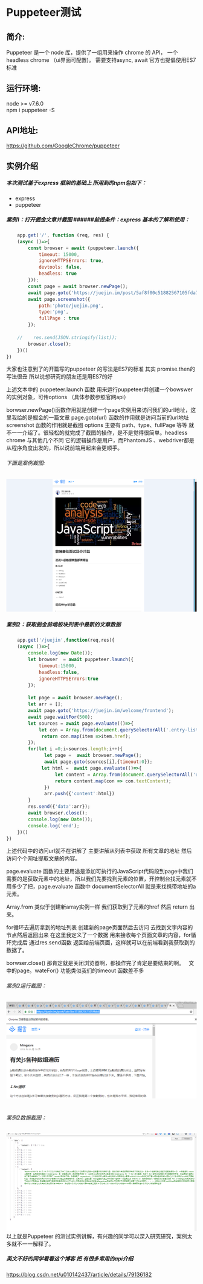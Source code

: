 # Puppeteer测试 
## 简介:  
Puppeteer 是一个 node 库，提供了一组用来操作 chrome 的 API， 一个 headless chrome （ui界面可配置)。 需要支持async, await 官方也提倡使用ES7标准  
## 运行环境:  
 node >= v7.6.0  
 npm i puppeteer -S  
## API地址:  
https://github.com/GoogleChrome/puppeteer  
## 实例介绍  
##### 本次测试基于express 框架的基础上 所用到的npm包如下：  
* express  
* puppeteer  
##### 案例1：打开掘金文章并截图 ######前提条件：express 基本的了解和使用：  
```javascript  
    app.get('/', function (req, res) {
    (async ()=>{
        const browser = await (puppeteer.launch({
            timeout: 15000,
            ignoreHTTPSErrors: true,
            devtools: false,
            headless: true
        }));
        const page = await browser.newPage();
        await page.goto('https://juejin.im/post/5af8f00c51882567105fda7b');
        await page.screenshot({
            path:'photo/juejin.png',
            type:'png',
            fullPage : true
        });

    //    res.send(JSON.stringify(list));
        browser.close();
    })()
}) 
```  
大家也注意到了的开篇写的puppeteer 的写法是ES7的标准 其实 promise.then的写法很丑 所以说想研究的朋友还是用ES7的好  

上述文本中的 puppeteer.launch 函数 用来运行puppeteer并创建一个bowswer的实例对象，可传options （具体参数参照官网api）    

borwser.newPage()函数作用就是创建一个page实例用来访问我们的url地址，这里我给的是掘金的一篇文章 page.goto(url) 函数的作用就是访问当前的url地址  
screenshot 函数的作用就是截图 options 主要有 path、type、fullPage 等等 就不一一介绍了。很轻松的就完成了截图的操作，是不是觉得很简单。headless chrome 与其他几个不同 它的逻辑操作是用户，而PhantomJS 、webdriver都是从程序角度出发的，所以说前端用起来会更顺手。  
###### 下面是案例截图:  
![01](https://github.com/MarryYou/puppeteerTest/blob/master/01.png?raw=true)  
##### 案例2：获取掘金前端板块列表中最新的文章数据  
```javascript
    app.get('/juejin',function(req,res){
    (async ()=>{
        console.log(new Date());
        let browser  = await puppeteer.launch({
            timeout:15000,
            headless:false,
            ignoreHTTPSErrors:true
        });
    
        let page = await browser.newPage();
        let arr = [];
        await page.goto('https://juejin.im/welcome/frontend');
        await page.waitFor(500);
        let sources = await page.evaluate(()=>{
            let con = Array.from(document.querySelectorAll('.entry-list > li a.title'));
             return con.map(item =>item.href);
        });
        for(let i =0;i<sources.length;i++){
              let page =  await browser.newPage();
              await page.goto(sources[i],{timeout:0});
             let html =  await page.evaluate(()=>{
                  let content = Array.from(document.querySelectorAll('div.article-area'));
                  return content.map(con => con.textContent);
              })             
              arr.push({'content':html})
        }
        res.send({'data':arr});
        await browser.close();
        console.log(new Date());
        console.log('end');        
    })()
})
```  
上述代码中的访问url就不在讲解了 主要讲解从列表中获取 所有文章的地址 然后访问个个网址提取文章的内容。  

page.evaluate 函数的主要用途是添加可执行的JavaScript代码段到page中我们需要的是获取元素中的地址，所以我们先要找到元素的位置，开控制台找元素就不用多少了把，page.evaluate 函数中 documentSelectorAll 就是来找携带地址的a 元素。  

Array.from 类似于创建新array实例一样 我们获取到了元素的href 然后 return 出来。    

for循环去遍历拿到的地址列表 创建新的page页面然后去访问 去找到文字内容的节点然后返回出来 在这里我定义了一个数据 用来接收每个页面文章的内容，for循环完成后 通过res.send函数 返回给前端页面，这样就可以在前端看到我获取到的数据了。   

borwser.close() 那肯定就是关闭浏览器啊，都操作完了肯定是要结束的啊。  
文中的page。wateFor() 功能类似我们的timeout 函数差不多  
###### 案例2运行截图：  
![02](https://github.com/MarryYou/puppeteerTest/blob/master/02.png?raw=true)   
###### 案例2数据截图：  
![03](https://github.com/MarryYou/puppeteerTest/blob/master/03.png?raw=true)   
以上就是Puppeteer 的测试实例讲解，有兴趣的同学可以深入研究研究，案例太多就不一一解释了。  
##### 英文不好的同学看看这个博客 把 有很多常用的api介绍  
https://blog.csdn.net/u010142437/article/details/79136182 
